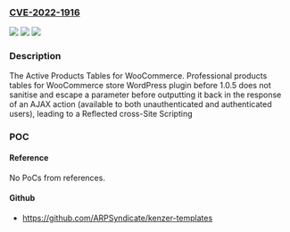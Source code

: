 ### [CVE-2022-1916](https://cve.mitre.org/cgi-bin/cvename.cgi?name=CVE-2022-1916)
![](https://img.shields.io/static/v1?label=Product&message=Active%20Products%20Tables%20for%20WooCommerce.%20Professional%20products%20tables%20for%20WooCommerce%20store%C2%A0&color=blue)
![](https://img.shields.io/static/v1?label=Version&message=1.0.5%3C%201.0.5%20&color=brighgreen)
![](https://img.shields.io/static/v1?label=Vulnerability&message=CWE-79%20Cross-site%20Scripting%20(XSS)&color=brighgreen)

### Description

The Active Products Tables for WooCommerce. Professional products tables for WooCommerce store WordPress plugin before 1.0.5 does not sanitise and escape a parameter before outputting it back in the response of an AJAX action (available to both unauthenticated and authenticated users), leading to a Reflected cross-Site Scripting

### POC

#### Reference
No PoCs from references.

#### Github
- https://github.com/ARPSyndicate/kenzer-templates

